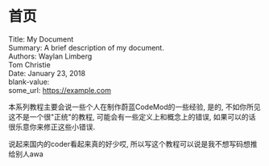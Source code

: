 # 首页

Title:   My Document  
Summary: A brief description of my document.  
Authors: Waylan Limberg  
         Tom Christie  
Date:    January 23, 2018  
blank-value:  
some_url: https://example.com  

本系列教程主要会说一些个人在制作蔚蓝CodeMod的一些经验, 是的, 不如你所见这不是一个很"正统"的教程, 可能会有一些定义上和概念上的错误, 如果可以的话很乐意你来修正这些小错误.

说起来国内的coder看起来真的好少哎, 所以写这个教程可以说是我不想写码想推给别人awa